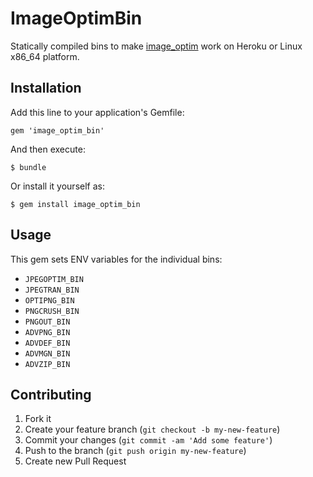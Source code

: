 # ImageOptimBin

Statically compiled bins to make [image_optim](https://github.com/toy/image_optim) work on Heroku or Linux
x86_64 platform.

## Installation

Add this line to your application's Gemfile:

    gem 'image_optim_bin'

And then execute:

    $ bundle

Or install it yourself as:

    $ gem install image_optim_bin

## Usage

This gem sets ENV variables for the individual bins:

- `JPEGOPTIM_BIN`
- `JPEGTRAN_BIN`
- `OPTIPNG_BIN`
- `PNGCRUSH_BIN`
- `PNGOUT_BIN`
- `ADVPNG_BIN`
- `ADVDEF_BIN`
- `ADVMGN_BIN`
- `ADVZIP_BIN`

## Contributing

1. Fork it
2. Create your feature branch (`git checkout -b my-new-feature`)
3. Commit your changes (`git commit -am 'Add some feature'`)
4. Push to the branch (`git push origin my-new-feature`)
5. Create new Pull Request
